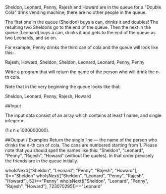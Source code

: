 Sheldon, Leonard, Penny, Rajesh and Howard are in the queue for a "Double Cola" drink vending machine;
there are no other people in the queue.

The first one in the queue (Sheldon) buys a can, drinks it and doubles!
The resulting two Sheldons go to the end of the queue.
Then the next in the queue (Leonard) buys a can, drinks it and gets to the end of the queue as two Leonards, and so on.

For example, Penny drinks the third can of cola and the queue will look like this:

Rajesh, Howard, Sheldon, Sheldon, Leonard, Leonard, Penny, Penny

Write a program that will return the name of the person who will drink the n-th cola.

Note that in the very beginning the queue looks like that:

Sheldon, Leonard, Penny, Rajesh, Howard

##Input

The input data consist of an array which contains at least 1 name, and single integer n.

(1 ≤ n ≤ 1000000000).

##Output / Examples Return the single line — the name of the person who drinks the n-th can of cola. The cans are numbered starting from 1. Please note that you should spell the names like this: "Sheldon", "Leonard", "Penny", "Rajesh", "Howard" (without the quotes). In that order precisely the friends are in the queue initially.

whoIsNext(["Sheldon", "Leonard", "Penny", "Rajesh", "Howard"], 1)=="Sheldon"
whoIsNext(["Sheldon", "Leonard", "Penny", "Rajesh", "Howard"], 52)=="Penny"
whoIsNext(["Sheldon", "Leonard", "Penny", "Rajesh", "Howard"], 7230702951)=="Leonard"
